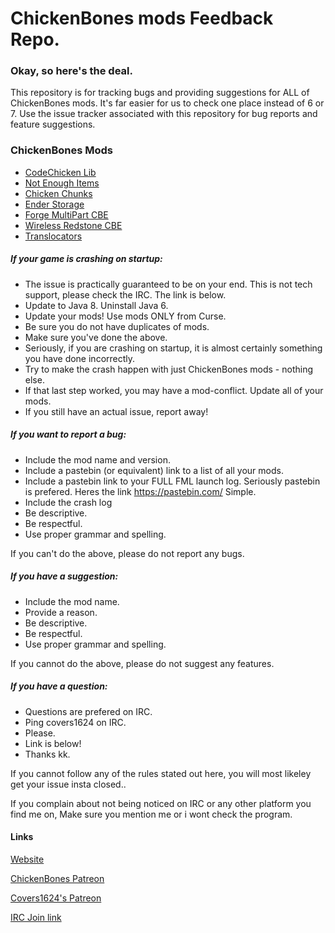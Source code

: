 ChickenBones mods Feedback Repo.
================================
### Okay, so here's the deal.

This repository is for tracking bugs and providing suggestions for ALL of ChickenBones mods. It's far easier for us to check one place instead of 6 or 7. Use the issue tracker associated with this repository for bug reports and feature suggestions.

### ChickenBones Mods
- [CodeChicken Lib](https://mods.curse.com/mc-mods/minecraft/242818-codechicken-lib-1-8)
- [Not Enough Items](https://mods.curse.com/mc-mods/minecraft/247694-not-enough-items-1-8)
- [Chicken Chunks](https://mods.curse.com/mc-mods/minecraft/243883-chicken-chunks-1-8)
- [Ender Storage](https://mods.curse.com/mc-mods/minecraft/245174-ender-storage-1-8)
- [Forge MultiPart CBE](https://mods.curse.com/mc-mods/minecraft/258426-forge-multipart-cbe)
- [Wireless Redstone CBE](https://mods.curse.com/mc-mods/minecraft/260824-wireless-redstone-cbe)
- [Translocators](https://mods.curse.com/mc-mods/minecraft/247695-translocators-1-8)

##### If your game is crashing on startup:
- The issue is practically guaranteed to be on your end. This is not tech support, please check the IRC. The link is below.
- Update to Java 8. Uninstall Java 6.
- Update your mods! Use mods ONLY from Curse.
- Be sure you do not have duplicates of mods.
- Make sure you've done the above.
- Seriously, if you are crashing on startup, it is almost certainly something you have done incorrectly.
- Try to make the crash happen with just ChickenBones mods - nothing else.
- If that last step worked, you may have a mod-conflict. Update all of your mods.
- If you still have an actual issue, report away!

##### If you want to report a bug:
- Include the mod name and version.
- Include a pastebin (or equivalent) link to a list of all your mods.
- Include a pastebin link to your FULL FML launch log. Seriously pastebin is prefered. Heres the link https://pastebin.com/ Simple.
- Include the crash log
- Be descriptive.
- Be respectful.
- Use proper grammar and spelling.

If you can't do the above, please do not report any bugs.

##### If you have a suggestion:
- Include the mod name.
- Provide a reason.
- Be descriptive.
- Be respectful.
- Use proper grammar and spelling.

If you cannot do the above, please do not suggest any features.

##### If you have a question:
- Questions are prefered on IRC.
- Ping covers1624 on IRC.
- Please.
- Link is below!
- Thanks kk.

If you cannot follow any of the rules stated out here, you will most likeley get your issue insta closed..

If you complain about not being noticed on IRC or any other platform you find me on, Make sure you mention me or i wont check the program.

#### Links

[Website](http://chickenbones.net/Pages/links.html)

[ChickenBones Patreon](https://www.patreon.com/cb)

[Covers1624's Patreon](https://www.patreon.com/covers1624)

[IRC Join link](http://webchat.esper.net/?nick=ChickenUser....&channels=ChickenBones)
